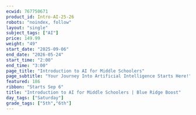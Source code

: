 ```yaml
---
ecwid: 767750671
product_id: Intro-AI-25-26
robots: "noindex, follow"
layout: "single"
subject_tags: ["AI"]
price: 149.99
weight: "49"
start_date: "2025-09-06"
end_date: "2026-05-24"
start_time: "2:00"
end_time: "3:00"
page_title: "Introduction to AI for Middle Schoolers"
page_subtitle: "Your Journey Into Artificial Intelligence Starts Here!"
featured: 186
ribbon: "Starts Sep 6"
title: "Introduction to AI for Middle Schoolers | Blue Ridge Boost"
day_tags: ["Saturday"]
grade_tags: ["5th","6th"]
---
```

